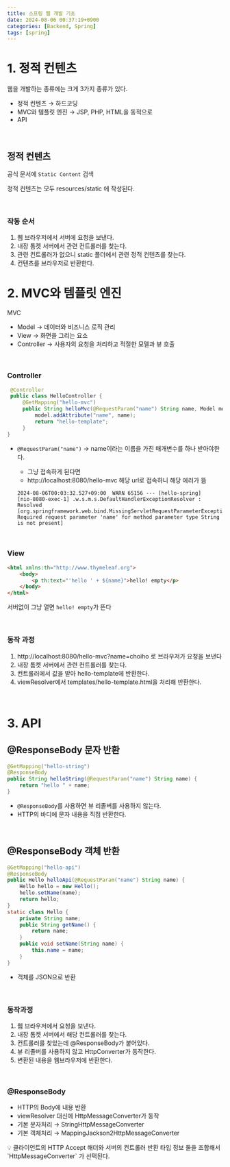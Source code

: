 ```yaml
---
title: 스프링 웹 개발 기초
date: 2024-08-06 00:37:19+0900
categories: [Backend, Spring]
tags: [spring]
---
```


# 1. 정적 컨텐츠
웹을 개발하는 종류에는 크게 3가지 종류가 있다.

- 정적 컨텐츠 → 하드코딩
- MVC와 템플릿 엔진 → JSP, PHP, HTML을 동적으로
- API

<br/>

## 정적 컨텐츠

공식 문서에 `Static Content` 검색

정적 컨텐츠는 모두 resources/static 에 작성된다.

<br/>

### 작동 순서

1. 웹 브라우저에서 서버에 요청을 보낸다.
2. 내장 톰켓 서버에서 관련 컨트롤러를 찾는다.
3. 관련 컨트롤러가 없으니 static 폴더에서 관련 정적 컨텐츠를 찾는다.
4. 컨텐츠를 브라우저로 반환한다.


# 2. MVC와 템플릿 엔진
MVC

- Model → 데이터와 비즈니스 로직 관리
- View → 화면을 그리는 요소
- Controller → 사용자의 요청을 처리하고 적절한 모델과 뷰 호출

<br/>

### Controller

```java
 @Controller
 public class HelloController {
     @GetMapping("hello-mvc")
     public String helloMvc(@RequestParam("name") String name, Model model) {
         model.addAttribute("name", name);
         return "hello-template";
     }
}
```

- `@RequestParam("name")` → name이라는 이름을 가진 매개변수를 하나 받아야한다.
    - 그냥 접속하게 된다면
    - http://localhost:8080/hello-mvc 해당 url로 접속하니 해당 에러가 뜸
    
    ```
    2024-08-06T00:03:32.527+09:00  WARN 65156 --- [hello-spring] 
    [nio-8080-exec-1] .w.s.m.s.DefaultHandlerExceptionResolver : 
    Resolved [org.springframework.web.bind.MissingServletRequestParameterException: 
    Required request parameter 'name' for method parameter type String is not present]
    ```
    
<br/>

### View

```html
<html xmlns:th="http://www.thymeleaf.org">
	<body>
		<p th:text="'hello ' + ${name}">hello! empty</p>
	</body>
</html>
```

서버없이 그냥 열면 `hello! empty`가 뜬다

<br/>

### 동작 과정

1. http://localhost:8080/hello-mvc?name=choiho 로 브라우저가 요청을 보낸다
2. 내장 톰켓 서버에서 관련 컨트롤러를 찾는다.
3. 컨트롤러에서 값을 받아 hello-template에 반환한다.
4. viewResolver에서 templates/hello-template.html을 처리해 반환한다.

<br/>

# 3. API
## @ResponseBody 문자 반환

```java
@GetMapping("hello-string")
@ResponseBody
public String helloString(@RequestParam("name") String name) {
	return "hello " + name;
}
```

- `@ResponseBody`를 사용하면 뷰 리졸버를 사용하지 않는다.
- HTTP의 바디에 문자 내용을 직접 반환한다.

<br/>

## @ResponseBody 객체 반환

```java
@GetMapping("hello-api")
@ResponseBody
public Hello helloApi(@RequestParam("name") String name) {
	Hello hello = new Hello();
	hello.setName(name);
	return hello;
}
static class Hello {
	private String name;
	public String getName() {
		return name;
	}
	public void setName(String name) {
		this.name = name;
	}
}
```

- 객체를 JSON으로 반환

<br/>

### 동작과정

1. 웹 브라우저에서 요청을 보낸다.
2. 내장 톰켓 서버에서 해당 컨트롤러를 찾는다.
3. 컨트롤러를 찾았는데 @ResponseBody가 붙어있다.
4. 뷰 리졸버를 사용하지 않고 HttpConverter가 동작한다.
5. 변환된 내용을 웹브라우저에 반환한다.

<br/>

### @ResponseBody

- HTTP의 Body에 내용 반환
- viewResolver 대신에 HttpMessageConverter가 동작
- 기본 문자처리 → StringHttpMessageConverter
- 기본 객체처리 → MappingJackson2HttpMessageConverter

<aside>
💡 클라이언트의 HTTP Accept 해더와 서버의 컨트롤러 반환 타입 정보 둘을 조합해서 `HttpMessageConverter` 가 선택된다.

</aside>